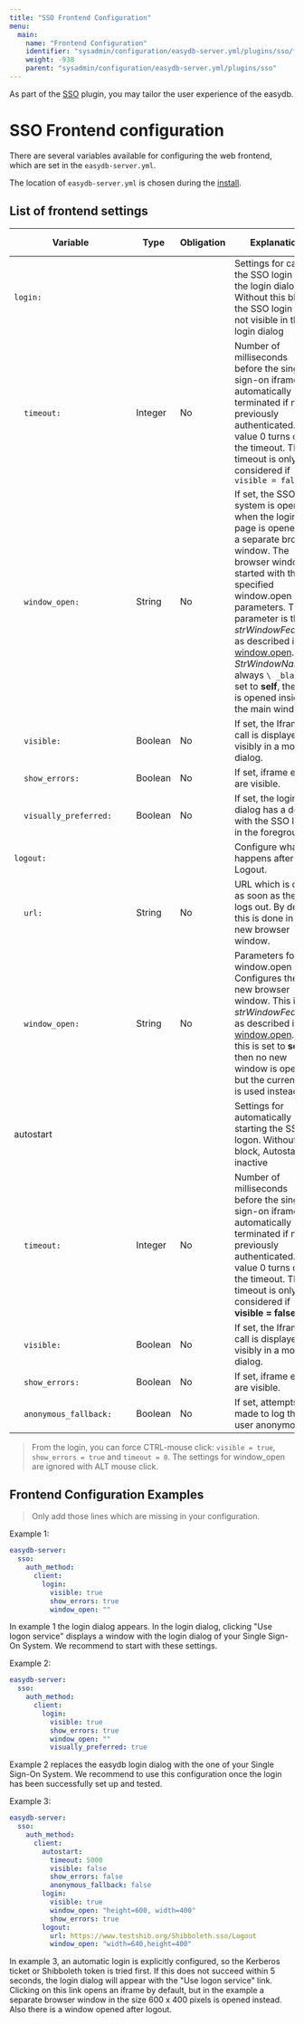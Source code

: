 ```yaml
---
title: "SSO Frontend Configuration"
menu:
  main:
    name: "Frontend Configuration"
    identifier: "sysadmin/configuration/easydb-server.yml/plugins/sso/frontend_configuration"
    weight: -938
    parent: "sysadmin/configuration/easydb-server.yml/plugins/sso"
---
```


As part of the [SSO](../) plugin, you may tailor the user experience of the easydb.

# SSO Frontend configuration

There are several variables available for configuring the web frontend, which are set in the `easydb-server.yml`.

The location of `easydb-server.yml` is chosen during the [install](../../../../../installation).

## List of frontend settings

| Variable <div style="width:200px"></div> | Type | Obligation | Explanation | Default Value |
| ------------------------------------------------- | --------------- | --------- | ----------- | -------------- |
| `login:` | | | Settings for calling the SSO login from the login dialog. Without this block, the SSO login is not visible in the login dialog ||
| &#8193;`timeout:` | Integer | No | Number of milliseconds before the single-sign-on iframe is automatically terminated if not previously authenticated. The value 0 turns off the timeout. The timeout is only considered if `visible = false` | 5000 |
| &#8193;`window_open:` | String | No | If set, the SSO system is opened when the login page is opened in a separate browser window. The browser window is started with the specified window.open parameters. The parameter is the *strWindowFeatures* as described in [window.open](https://developer.mozilla.org/en-US/docs/Web/API/Window/open). *StrWindowName* is always `\ _blank`. If set to **self**, the URL is opened inside the main window. | - |
| &#8193;`visible:` | Boolean | No | If set, the Iframe call is displayed visibly in a modal dialog. | True |
| &#8193;`show_errors:` | Boolean | No | If set, iframe errors are visible. | True |
| &#8193;`visually_preferred:` | Boolean |  No | If set, the login dialog has a design with the SSO login in the foreground. | False |
| `logout:`                                      |               |         | Configure what happens after Logout. | |
| &#8193;`url:`                             | String       | No    | URL which is called as soon as the user logs out. By default this is done in a new browser window. | |
| &#8193;`window_open:`                              | String       | No    | Parameters for the window.open call. Configures the new browser window. This is *strWindowFeatures* as described in [window.open](https://developer.mozilla.org/en-US/docs/Web/API/Window/open). If this is set to **self**, then no new window is opened but the current one is used instead. | |
| autostart | | | Settings for automatically starting the SSO logon. Without the block, Autostart is inactive | |
| &#8193;`timeout:` | Integer | No | Number of milliseconds before the single-sign-on iframe is automatically terminated if not previously authenticated. The value 0 turns off the timeout. The timeout is only considered if **visible = false** | 5000 |
| &#8193;`visible:` | Boolean | No | If set, the Iframe call is displayed visibly in a modal dialog. | True |
| &#8193;`show_errors:` | Boolean | No | If set, iframe errors are visible. | True |
| &#8193;`anonymous_fallback:` | Boolean | No | If set, attempts are made to log the user anonymously. | False |

> From the login, you can force CTRL-mouse click: `visible = true`,` show_errors = true` and `timeout = 0`. The settings for window_open are ignored with ALT mouse click.

## Frontend Configuration Examples

> Only add those lines which are missing in your configuration.

Example 1:

```yaml
easydb-server:
  sso:
    auth_method:
      client:
        login:
          visible: true
          show_errors: true
          window_open: ""
```

In example 1 the login dialog appears. In the login dialog, clicking "Use logon service" displays a window with the login dialog of your Single Sign-On System. We recommend to start with these settings.

Example 2:

```yaml
easydb-server:
  sso:
    auth_method:
      client:
        login:
          visible: true
          show_errors: true
          window_open: ""
          visually_preferred: true
```

Example 2 replaces the easydb login dialog with the one of your Single Sign-On System. We recommend to use this configuration once the login has been successfully set up and tested.

Example 3:

```yaml
easydb-server:
  sso:
    auth_method:
      client:
        autostart:
		  timeout: 5000
          visible: false
          show_errors: false
          anonymous_fallback: false
        login:
          visible: true
          window_open: "height=600, width=400"
          show_errors: true
        logout:
          url: https://www.testshib.org/Shibboleth.sso/Logout
          window_open: "width=640,height=400"
```

In example 3, an automatic login is explicitly configured, so the Kerberos ticket or Shibboleth token is tried first. If this does not succeed within 5 seconds, the login dialog will appear with the "Use logon service" link. Clicking on this link opens an iframe by default, but in the example a separate browser window in the size 600 x 400 pixels is opened instead. Also there is a window opened after logout.

